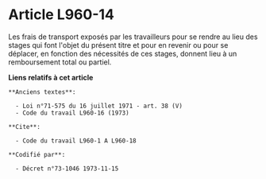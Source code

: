 # Article L960-14

Les frais de transport exposés par les travailleurs pour se rendre au lieu des stages qui font l'objet du présent titre et
pour en revenir ou pour se déplacer, en fonction des nécessités de ces stages, donnent lieu à un remboursement total ou
partiel.

**Liens relatifs à cet article**

	**Anciens textes**:

	  - Loi n°71-575 du 16 juillet 1971 - art. 38 (V)
	  - Code du travail L960-16 (1973)

	**Cite**:

	  - Code du travail L960-1 A L960-18

	**Codifié par**:

	  - Décret n°73-1046 1973-11-15
